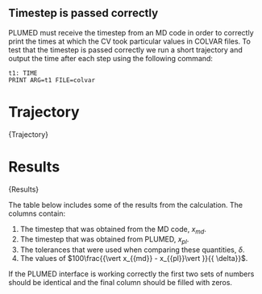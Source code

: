 Timestep is passed correctly
----------------------------

PLUMED must receive the timestep from an MD code in order to correctly print the times at which the CV took particular values in COLVAR files. 
To test that the timestep is passed correctly we run a short trajectory and output the time after each step using the following command:

```plumed
t1: TIME
PRINT ARG=t1 FILE=colvar 
```

# Trajectory

{Trajectory}

# Results

{Results}

The table below includes some of the results from the calculation.  The columns contain:

1. The timestep that was obtained from the MD code, $x_{{md}}$.
2. The timestep that was obtained from PLUMED, $x_{{pl}}$.
3. The tolerances that were used when comparing these quantities, $\delta$.
4. The values of $100\frac{{\vert x_{{md}} - x_{{pl}}\vert }}{{ \delta}}$.

If the PLUMED interface is working correctly the first two sets of numbers should be identical and the final column should be filled with zeros.
